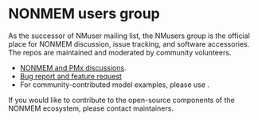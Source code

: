 # NONMEM users group
As the successor of NMuser mailing list, the NMusers group is the official place for NONMEM discussion, issue tracking, and software accessories. The repos are maintained and moderated by community volunteers.

- [NONMEM and PMx discussions](https://github.com/orgs/nmusers/discussions).
- [Bug report and feature request](https://github.com/nmusers/nm-issues)
- For community-contributed model examples, please use .

If you would like to contribute to the open-source components of the NONMEM ecosystem, please contact maintainers.

